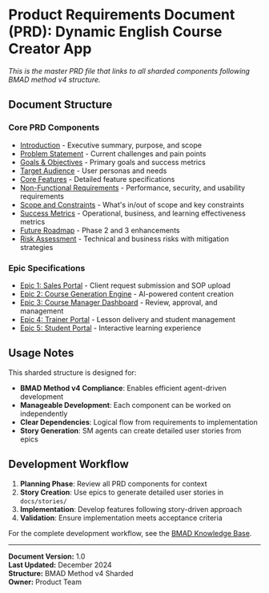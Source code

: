 # Product Requirements Document (PRD): Dynamic English Course Creator App

*This is the master PRD file that links to all sharded components following BMAD method v4 structure.*

## Document Structure

### Core PRD Components
- [Introduction](prd/introduction.md) - Executive summary, purpose, and scope
- [Problem Statement](prd/problem-statement.md) - Current challenges and pain points
- [Goals & Objectives](prd/goals-and-objectives.md) - Primary goals and success metrics
- [Target Audience](prd/target-audience.md) - User personas and needs
- [Core Features](prd/core-features.md) - Detailed feature specifications
- [Non-Functional Requirements](prd/non-functional-requirements.md) - Performance, security, and usability requirements
- [Scope and Constraints](prd/scope-and-constraints.md) - What's in/out of scope and key constraints
- [Success Metrics](prd/success-metrics.md) - Operational, business, and learning effectiveness metrics
- [Future Roadmap](prd/future-roadmap.md) - Phase 2 and 3 enhancements
- [Risk Assessment](prd/risk-assessment.md) - Technical and business risks with mitigation strategies

### Epic Specifications
- [Epic 1: Sales Portal](prd/epic-1-sales-portal.md) - Client request submission and SOP upload
- [Epic 2: Course Generation Engine](prd/epic-2-course-generation-engine.md) - AI-powered content creation
- [Epic 3: Course Manager Dashboard](prd/epic-3-course-manager-dashboard.md) - Review, approval, and management
- [Epic 4: Trainer Portal](prd/epic-4-trainer-portal.md) - Lesson delivery and student management
- [Epic 5: Student Portal](prd/epic-5-student-portal.md) - Interactive learning experience

## Usage Notes

This sharded structure is designed for:
- **BMAD Method v4 Compliance**: Enables efficient agent-driven development
- **Manageable Development**: Each component can be worked on independently
- **Clear Dependencies**: Logical flow from requirements to implementation
- **Story Generation**: SM agents can create detailed user stories from epics

## Development Workflow

1. **Planning Phase**: Review all PRD components for context
2. **Story Creation**: Use epics to generate detailed user stories in `docs/stories/`
3. **Implementation**: Develop features following story-driven approach
4. **Validation**: Ensure implementation meets acceptance criteria

For the complete development workflow, see the [BMAD Knowledge Base](.bmad-core/data/bmad-kb.md).

---

**Document Version:** 1.0  
**Last Updated:** December 2024  
**Structure:** BMAD Method v4 Sharded  
**Owner:** Product Team